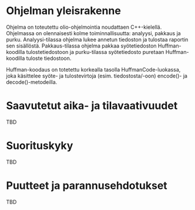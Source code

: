 # Ohjelman yleisrakenne

Ohjelma on toteutettu olio-ohjelmointia noudattaen C++-kielellä. Ohjelmassa on
olennaisesti kolme toiminnallisuutta: analyysi, pakkaus ja purku.
Analyysi-tilassa ohjelma lukee annetun tiedoston ja tulostaa raportin sen
sisällöstä. Pakkaus-tilassa ohjelma pakkaa syötetiedoston Huffman-koodilla
tulostetiedostoon ja purku-tilassa syötetiedosto puretaan Huffman-koodilla
tuloste tiedostoon.

Huffman-koodaus on totetettu korkealla tasolla HuffmanCode-luokassa, joka
käsittelee syöte- ja tulostevirtoja (esim. tiedostosta/-oon) encode()- ja
decode()-metodeilla.

# Saavutetut aika- ja tilavaativuudet

TBD

# Suorituskyky

TBD

# Puutteet ja parannusehdotukset

TBD
